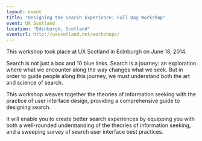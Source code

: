 ```yaml
---
layout: event
title: "Designing the Search Experience: Full Day Workshop"
event: UX Scotland
location: "Edinburgh, Scotland"
eventurl: http://uxscotland.net/workshops/
---
```


This workshop took place at UX Scotland in Edinburgh on June 18, 2014.

Search is not just a box and 10 blue links. Search is a journey: an exploration where what we encounter along the way changes what we seek. But in order to guide people along this journey, we must understand both the art and science of search.

This workshop weaves together the theories of information seeking with the practice of user interface design, providing a comprehensive guide to designing search.

It will enable you to create better search experiences by equipping you with both a well-rounded understanding of the theories of information seeking, and a sweeping survey of search user interface best practices.